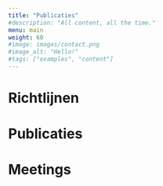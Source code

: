 ```yaml
---
title: "Publicaties"
#description: "All content, all the time."
menu: main
weight: 60
#image: images/contact.png
#image_alt: "Hello!"
#tags: ["examples", "content"]
---
```


# Richtlijnen

# Publicaties

# Meetings
